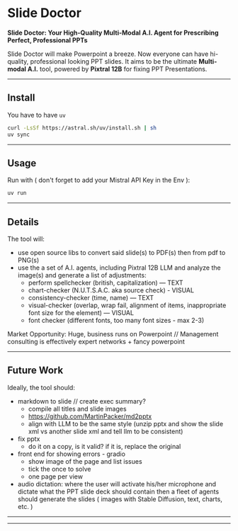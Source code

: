 # Slide Doctor

**Slide Doctor: Your High-Quality Multi-Modal A.I. Agent for Prescribing Perfect, Professional PPTs**

Slide Doctor will make Powerpoint a breeze. Now everyone can have hi-quality, professional looking PPT slides. It aims to be the ultimate **Multi-modal A.I.** tool, powered by **Pixtral 12B** for fixing PPT Presentations.

---

## Install

You have to have `uv`

```sh
curl -LsSf https://astral.sh/uv/install.sh | sh
uv sync
```

---

## Usage

Run with ( don't forget to add your Mistral API Key in the Env ):

```sh
uv run
```

---

## Details

The tool will:

- use open source libs to convert said slide(s) to PDF(s) then from pdf to PNG(s)
- use the a set of A.I. agents, including Pixtral 12B LLM and analyze the image(s) and generate a list of adjustments:
	* perform spellchecker (british, capitalization) — TEXT
	* chart-checker (N.U.T.S.A.C. aka source check) - VISUAL
	* consistency-checker (time, name) — TEXT
	* visual-checker (overlap, wrap fail, alignment of items, inappropriate font size for the element) — VISUAL
	* font checker (different fonts, too many font sizes - max 2-3)

Market Opportunity: Huge, business runs on Powerpoint // Management consulting is effectively expert networks + fancy powerpoint

---

## Future Work

Ideally, the tool should:

- markdown to slide // create exec summary?
    - compile all titles and slide images
    - https://github.com/MartinPacker/md2pptx
    - align with LLM to be the same style (unzip pptx and show the slide xml vs another slide xml and tell llm to be consistent)
- fix pptx
    - do it on a copy, is it valid? if it is, replace the original
- front end for showing errors - gradio
    - show image of the page and list issues
    - tick the once to solve
    - one page per view
- audio dictation: where the user will activate his/her microphone and dictate what the PPT slide deck should contain then a fleet of agents should generate the slides ( images with Stable Diffusion, text, charts, etc. )

---

---
